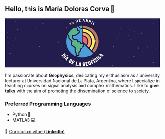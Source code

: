 ## Hello, this is **María Dolores Corva** 👋

![](https://github.com/mdcorva/mdcorva/blob/main/dia_geof.jpg)

I'm passionate about **Geophysics**, dedicating my enthusiasm as a university lecturer at Universidad Nacional de La Plata, Argentina, where I specialize in teaching courses on signal analysis and complex mathematics.
I like to **give talks** with the aim of promoting the dissemination of science to society. 

### Preferred Programming Languages
- Python 🐍
- MATLAB 💻


🏹  [Curriculum vitae (**LinkedIn**)](https://www.linkedin.com/in/m-dolores-corva/)

